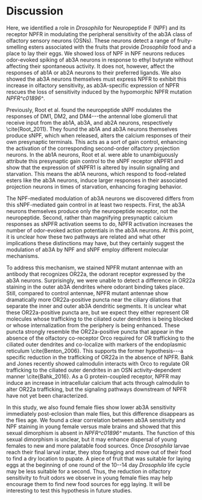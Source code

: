 # Discussion

Here, we identified a role in _Drosophila_ for Neuropeptide F (NPF) and its receptor NPFR in modulating the peripheral sensitivity of the ab3A class of olfactory sensory neurons (OSNs).
These neurons detect a range of fruity-smelling esters associated with the fruits that provide _Drosophila_ food and a place to lay their eggs.
We showed loss of NPF in NPF neurons reduces odor-evoked spiking of ab3A neurons in response to ethyl butyrate without affecting their spontaneous activity.
It does not, however, affect the responses of ab1A or ab2A neurons to their preferred ligands.
We also showed the ab3A neurons themselves must express NPFR to exhibit this increase in olfactory sensitivity, as ab3A-specific expression of NPFR rescues the loss of sensitivity induced by the hypomorphic NPFR mutation _NPFR^c01896^_. 

Previously, Root et al. found the neuropeptide sNPF modulates the responses of DM1, DM2, and DM4---the antennal lobe glomeruli that receive input from the ab1A, ab3A, and ab2A neurons, respectively \cite{Root_2011}.
They found the ab1A and ab3A neurons themselves produce sNPF, which when released, alters the calcium responses of their own presynaptic terminals.
This acts as a sort of gain control, enhancing the activation of the corresponding second-order olfactory projection neurons.
In the ab1A neurons, Root et al. were able to unambiguously attribute this presynaptic gain control to the sNPF receptor sNPFR1 and show that the expression of sNPFR1 is altered by insulin signaling and starvation.
This means the ab1A neurons, which respond to food-related esters like the ab3A neurons, induce larger responses in their associated projection neurons in times of starvation, enhancing foraging behavior.

The NPF-mediated modulation of ab3A neurons we discovered differs from this sNPF-mediated gain control in at least two respects.
First, the ab3A neurons themselves produce only the neuropeptide receptor, not the neuropeptide.
Second, rather than magnifying presynaptic calcium responses as sNPFR activation seems to do, NPFR activation increases the number of odor-evoked action potentials in the ab3A neurons.
At this point, it is unclear how these two pathways are related and what other implications these distinctions may have, but they certainly suggest the modulation of ab3A by NPF and sNPF employ different molecular mechanisms.

To address this mechanism, we stained NPFR mutant antennae with an antibody that recognizes OR22a, the odorant receptor expressed by the ab3A neurons.
Surprisingly, we were unable to detect a difference in OR22a staining in the outer ab3A dendrites where odorant binding takes place.
Still, compared to control antennae, NPFR mutant antennae show dramatically more OR22a-positive puncta near the ciliary dilations that separate the inner and outer ab3A dendritic segments.
It is unclear what these OR22a-positive puncta are, but we expect they either represent OR molecules whose trafficking to the ciliated outer dendrites is being blocked or whose internalization from the periphery is being enhanced.
These puncta strongly resemble the OR22a-positive puncta that appear in the absence of the olfactory co-receptor Orco required for OR trafficking to the ciliated outer dendrites and co-localize with markers of the endoplasmic reticulum \cite{Benton_2006}.
This supports the former hypothesis---a specific reduction in the trafficking of OR22a in the absence of NPFR.
Bahk and Jones recently showed calmodulin interacts with Orco to regulate OR trafficking to the ciliated outer dendrites in an OSN activity-dependent manner \cite{Bahk_2016}.
As a G protein-coupled receptor, NPFR may induce an increase in intracellular calcium that acts through calmodulin to alter OR22a trafficking, but the signaling pathways downstream of NPFR have not yet been characterized.

In this study, we also found female flies show lower ab3A sensitivity immediately post-eclosion than male flies, but this difference disappears as the flies age.
We found a clear correlation between ab3A sensitivity and NPF staining in young female versus male brains and showed that this sexual dimorphism is absent in _NPFR^c01896^_ mutants.
The function of this sexual dimorphism is unclear, but it may enhance dispersal of young females to new and more palatable food sources.
Once _Drosophila_ larvae reach their final larval instar, they stop foraging and move out of their food to find a dry location to pupate.
A piece of fruit that was suitable for laying eggs at the beginning of one round of the 10--14 day _Drosophila_ life cycle may be less suitable for a second.
Thus, the reduction in olfactory sensitivity to fruit odors we observe in young female flies may help encourage them to find new food sources for egg laying.
It will be interesting to test this hypothesis in future studies.
